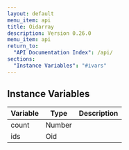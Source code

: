```yaml
---
layout: default
menu_item: api
title: Oidarray
description: Version 0.26.0
menu_item: api
return_to:
  "API Documentation Index": /api/
sections:
  "Instance Variables": "#ivars"
---
```


## <a name="ivars"></a>Instance Variables

| Variable | Type | Description |
| --- | --- | --- |
| <a name="count"></a>count | Number |  |
| <a name="ids"></a>ids | Oid |  |


